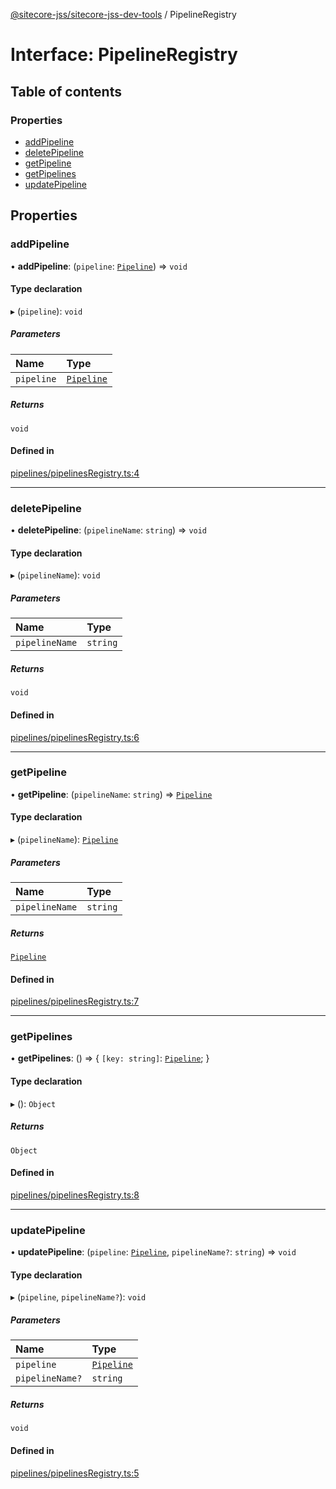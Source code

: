 [@sitecore-jss/sitecore-jss-dev-tools](../README.md) / PipelineRegistry

# Interface: PipelineRegistry

## Table of contents

### Properties

- [addPipeline](PipelineRegistry.md#addpipeline)
- [deletePipeline](PipelineRegistry.md#deletepipeline)
- [getPipeline](PipelineRegistry.md#getpipeline)
- [getPipelines](PipelineRegistry.md#getpipelines)
- [updatePipeline](PipelineRegistry.md#updatepipeline)

## Properties

### addPipeline

• **addPipeline**: (`pipeline`: [`Pipeline`](Pipeline.md)) => `void`

#### Type declaration

▸ (`pipeline`): `void`

##### Parameters

| Name | Type |
| :------ | :------ |
| `pipeline` | [`Pipeline`](Pipeline.md) |

##### Returns

`void`

#### Defined in

[pipelines/pipelinesRegistry.ts:4](https://github.com/Sitecore/jss/blob/7998f9c5c/packages/sitecore-jss-dev-tools/src/pipelines/pipelinesRegistry.ts#L4)

___

### deletePipeline

• **deletePipeline**: (`pipelineName`: `string`) => `void`

#### Type declaration

▸ (`pipelineName`): `void`

##### Parameters

| Name | Type |
| :------ | :------ |
| `pipelineName` | `string` |

##### Returns

`void`

#### Defined in

[pipelines/pipelinesRegistry.ts:6](https://github.com/Sitecore/jss/blob/7998f9c5c/packages/sitecore-jss-dev-tools/src/pipelines/pipelinesRegistry.ts#L6)

___

### getPipeline

• **getPipeline**: (`pipelineName`: `string`) => [`Pipeline`](Pipeline.md)

#### Type declaration

▸ (`pipelineName`): [`Pipeline`](Pipeline.md)

##### Parameters

| Name | Type |
| :------ | :------ |
| `pipelineName` | `string` |

##### Returns

[`Pipeline`](Pipeline.md)

#### Defined in

[pipelines/pipelinesRegistry.ts:7](https://github.com/Sitecore/jss/blob/7998f9c5c/packages/sitecore-jss-dev-tools/src/pipelines/pipelinesRegistry.ts#L7)

___

### getPipelines

• **getPipelines**: () => { `[key: string]`: [`Pipeline`](Pipeline.md);  }

#### Type declaration

▸ (): `Object`

##### Returns

`Object`

#### Defined in

[pipelines/pipelinesRegistry.ts:8](https://github.com/Sitecore/jss/blob/7998f9c5c/packages/sitecore-jss-dev-tools/src/pipelines/pipelinesRegistry.ts#L8)

___

### updatePipeline

• **updatePipeline**: (`pipeline`: [`Pipeline`](Pipeline.md), `pipelineName?`: `string`) => `void`

#### Type declaration

▸ (`pipeline`, `pipelineName?`): `void`

##### Parameters

| Name | Type |
| :------ | :------ |
| `pipeline` | [`Pipeline`](Pipeline.md) |
| `pipelineName?` | `string` |

##### Returns

`void`

#### Defined in

[pipelines/pipelinesRegistry.ts:5](https://github.com/Sitecore/jss/blob/7998f9c5c/packages/sitecore-jss-dev-tools/src/pipelines/pipelinesRegistry.ts#L5)
